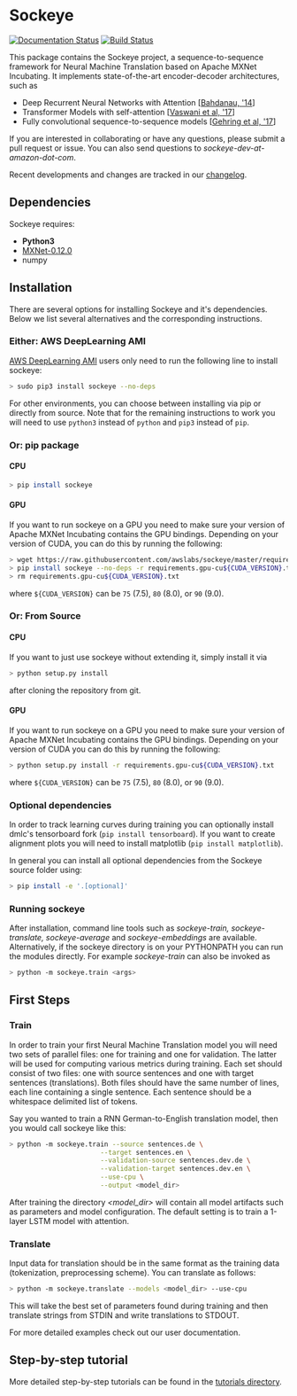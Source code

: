 # Sockeye

[![Documentation Status](https://readthedocs.org/projects/sockeye/badge/?version=latest)](http://sockeye.readthedocs.io/en/latest/?badge=latest) [![Build Status](https://travis-ci.org/awslabs/sockeye.svg?branch=master)](https://travis-ci.org/awslabs/sockeye)

This package contains the Sockeye project,
a sequence-to-sequence framework for Neural Machine Translation based on Apache MXNet Incubating.
It implements state-of-the-art encoder-decoder architectures, such as 
- Deep Recurrent Neural Networks with Attention [[Bahdanau, '14](https://arxiv.org/abs/1409.0473)]
- Transformer Models with self-attention [[Vaswani et al, '17](https://arxiv.org/abs/1706.03762)]
- Fully convolutional sequence-to-sequence models [[Gehring et al, '17](https://arxiv.org/abs/1705.03122)]

If you are interested in collaborating or have any questions, please submit a pull request or issue.
You can also send questions to *sockeye-dev-at-amazon-dot-com*.

Recent developments and changes are tracked in our [changelog](https://github.com/awslabs/sockeye/blob/master/CHANGELOG.md).
 
## Dependencies

Sockeye requires:
- **Python3**
- [MXNet-0.12.0](https://github.com/dmlc/mxnet/tree/v0.12.0)
- numpy

## Installation

There are several options for installing Sockeye and it's dependencies. Below we list several alternatives and the
corresponding instructions.

### Either: AWS DeepLearning AMI

[AWS DeepLearning AMI](https://aws.amazon.com/amazon-ai/amis/) users only need to run the following line to install sockeye:

```bash
> sudo pip3 install sockeye --no-deps
```

For other environments, you can choose between installing via pip or directly from source. Note that for the
remaining instructions to work you will need to use `python3` instead of `python` and `pip3` instead of `pip`.


### Or: pip package

#### CPU

```bash
> pip install sockeye
```

#### GPU

If you want to run sockeye on a GPU you need to make sure your version of Apache MXNet Incubating contains the GPU
bindings.
Depending on your version of CUDA, you can do this by running the following:
```bash
> wget https://raw.githubusercontent.com/awslabs/sockeye/master/requirements.gpu-cu${CUDA_VERSION}.txt
> pip install sockeye --no-deps -r requirements.gpu-cu${CUDA_VERSION}.txt
> rm requirements.gpu-cu${CUDA_VERSION}.txt
```
where `${CUDA_VERSION}` can be `75` (7.5), `80` (8.0), or `90` (9.0).

### Or: From Source

#### CPU

If you want to just use sockeye without extending it, simply install it via
```bash
> python setup.py install
```
after cloning the repository from git.

#### GPU

If you want to run sockeye on a GPU you need to make sure your version of Apache MXNet
Incubating contains the GPU bindings. Depending on your version of CUDA you can do this by
running the following:

```bash
> python setup.py install -r requirements.gpu-cu${CUDA_VERSION}.txt
```
where `${CUDA_VERSION}` can be `75` (7.5), `80` (8.0), or `90` (9.0).

### Optional dependencies
In order to track learning curves during training you can optionally install dmlc's tensorboard fork
 (````pip install tensorboard````).
If you want to create alignment plots you will need to install matplotlib (````pip install matplotlib````).

In general you can install all optional dependencies from the Sockeye source folder using:
```bash
> pip install -e '.[optional]'
```


### Running sockeye

After installation, command line tools such as *sockeye-train, sockeye-translate, sockeye-average* 
and *sockeye-embeddings* are available. Alternatively, if the sockeye directory is on your
PYTHONPATH you can run the modules 
directly. For example *sockeye-train* can also be invoked as
```bash
> python -m sockeye.train <args>
```

## First Steps

### Train

In order to train your first Neural Machine Translation model you will need two sets of parallel files: one for training 
and one for validation. The latter will be used for computing various metrics during training. 
Each set should consist of two files: one with source sentences and one with target sentences (translations).
Both files should have the same number of lines, each line containing a single
sentence. Each sentence should be a whitespace delimited list of tokens.

Say you wanted to train a RNN German-to-English translation model, then you would call sockeye like this:
```bash
> python -m sockeye.train --source sentences.de \
                       --target sentences.en \
                       --validation-source sentences.dev.de \
                       --validation-target sentences.dev.en \
                       --use-cpu \
                       --output <model_dir>
```

After training the directory *<model_dir>* will contain all model artifacts such as parameters and model 
configuration. The default setting is to train a 1-layer LSTM model with attention.


### Translate

Input data for translation should be in the same format as the training data (tokenization, preprocessing scheme).
You can translate as follows: 
 
```bash
> python -m sockeye.translate --models <model_dir> --use-cpu
```

This will take the best set of parameters found during training and then translate strings from STDIN and 
write translations to STDOUT.

For more detailed examples check out our user documentation.


## Step-by-step tutorial

More detailed step-by-step tutorials can be found in the
[tutorials directory](https://github.com/awslabs/sockeye/tree/master/tutorials).
